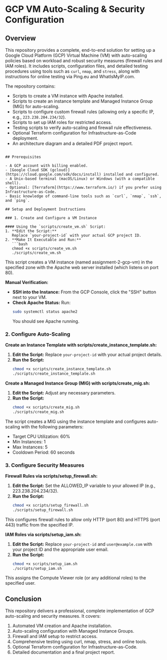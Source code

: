 # GCP VM Auto-Scaling & Security Configuration

## Overview

This repository provides a complete, end-to-end solution for setting up a Google Cloud Platform (GCP) Virtual Machine (VM) with auto-scaling policies based on workload and robust security measures (firewall rules and IAM roles). It includes scripts, configuration files, and detailed testing procedures using tools such as `curl`, `nmap`, and `stress`, along with instructions for online testing via Ping.eu and WhatIsMyIP.com.

The repository contains:
- Scripts to create a VM instance with Apache installed.
- Scripts to create an instance template and Managed Instance Group (MIG) for auto-scaling.
- Scripts to configure custom firewall rules (allowing only a specific IP, e.g., `223.238.204.234/32`).
- Scripts to set up IAM roles for restricted access.
- Testing scripts to verify auto-scaling and firewall rule effectiveness.
- Optional Terraform configuration for Infrastructure-as-Code deployment.
- An architecture diagram and a detailed PDF project report.


```

## Prerequisites

- A GCP account with billing enabled.
- [Google Cloud SDK (gcloud)](https://cloud.google.com/sdk/docs/install) installed and configured.
- A Unix-based terminal (macOS/Linux) or Windows (with a compatible shell).
- Optional: [Terraform](https://www.terraform.io/) if you prefer using Infrastructure-as-Code.
- Basic knowledge of command-line tools such as `curl`, `nmap`, `ssh`, and `ping`.

## Setup and Deployment Instructions

### 1. Create and Configure a VM Instance

#### Using the `scripts/create_vm.sh` Script:
1. **Edit the Script:**  
   Replace `your-project-id` with your actual GCP project ID.
2. **Make It Executable and Run:**
   ```bash
   chmod +x scripts/create_vm.sh
   ./scripts/create_vm.sh
   ```

This script creates a VM instance (named assignment-2-gcp-vm) in the specified zone with the Apache web server installed (which listens on port 80).

**Manual Verification:**
- **SSH into the Instance:**
  From the GCP Console, click the "SSH" button next to your VM.
- **Check Apache Status:**
  Run:
  ```bash
  sudo systemctl status apache2
  ```
  You should see Apache running.

### 2. Configure Auto-Scaling

**Create an Instance Template with scripts/create_instance_template.sh:**
1. **Edit the Script:**
   Replace `your-project-id` with your actual project details.
2. **Run the Script:**
   ```bash
   chmod +x scripts/create_instance_template.sh
   ./scripts/create_instance_template.sh
   ```

**Create a Managed Instance Group (MIG) with scripts/create_mig.sh:**
1. **Edit the Script:**
   Adjust any necessary parameters.
2. **Run the Script:**
   ```bash
   chmod +x scripts/create_mig.sh
   ./scripts/create_mig.sh
   ```

The script creates a MIG using the instance template and configures auto-scaling with the following parameters:
- Target CPU Utilization: 60%
- Min Instances: 1
- Max Instances: 5
- Cooldown Period: 60 seconds

### 3. Configure Security Measures

**Firewall Rules via scripts/setup_firewall.sh:**
1. **Edit the Script:**
   Set the ALLOWED_IP variable to your allowed IP (e.g., 223.238.204.234/32).
2. **Run the Script:**
   ```bash
   chmod +x scripts/setup_firewall.sh
   ./scripts/setup_firewall.sh
   ```

This configures firewall rules to allow only HTTP (port 80) and HTTPS (port 443) traffic from the specified IP.

**IAM Roles via scripts/setup_iam.sh:**
1. **Edit the Script:**
   Replace `your-project-id` and `user@example.com` with your project ID and the appropriate user email.
2. **Run the Script:**
   ```bash
   chmod +x scripts/setup_iam.sh
   ./scripts/setup_iam.sh
   ```

This assigns the Compute Viewer role (or any additional roles) to the specified user.



## Conclusion

This repository delivers a professional, complete implementation of GCP auto-scaling and security measures. It covers:

1. Automated VM creation and Apache installation.
2. Auto-scaling configuration with Managed Instance Groups.
3. Firewall and IAM setup to restrict access.
4. Comprehensive testing using curl, nmap, stress, and online tools.
5. Optional Terraform configuration for Infrastructure-as-Code.
6. Detailed documentation and a final project report.

